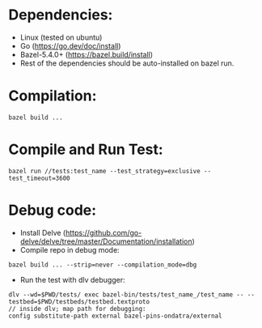 # Dependencies:
- Linux (tested on ubuntu)
- Go (https://go.dev/doc/install)
- Bazel-5.4.0+ (https://bazel.build/install)
- Rest of the dependencies should be auto-installed on bazel run.

# Compilation:
```
bazel build ...
```

# Compile and Run Test:
```
bazel run //tests:test_name --test_strategy=exclusive --test_timeout=3600
```


# Debug code:
- Install Delve (https://github.com/go-delve/delve/tree/master/Documentation/installation)
- Compile repo in debug mode:
```
bazel build ... --strip=never --compilation_mode=dbg
```
- Run the test with dlv debugger:
```
dlv --wd=$PWD/tests/ exec bazel-bin/tests/test_name_/test_name -- --testbed=$PWD/testbeds/testbed.textproto
// inside dlv; map path for debugging:
config substitute-path external bazel-pins-ondatra/external
```

